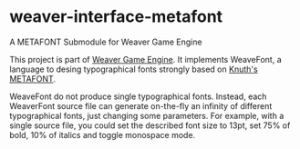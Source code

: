 # weaver-interface-metafont
A METAFONT Submodule  for Weaver Game Engine

This project is part of [Weaver Game
Engine](https://github.com/thiagoharry/weaver). It implements
WeaveFont, a language to desing typographical fonts strongly based on
[Knuth's METAFONT](https://en.wikipedia.org/wiki/Metafont).

WeaveFont do not produce single typographical fonts. Instead, each
WeaverFont source file can generate on-the-fly an infinity of
different typographical fonts, just changing some parameters. For
example, with a single source file, you could set the described font
size to 13pt, set 75% of bold, 10% of italics and toggle monospace mode.
